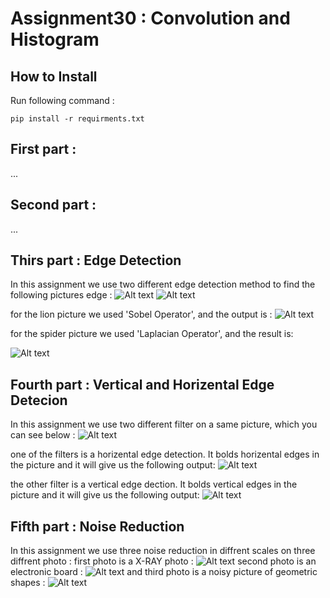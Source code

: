 # Assignment30 : Convolution and Histogram

## How to Install
Run following command :
```
pip install -r requirments.txt
```

## First part : 

...

## Second part : 

...

## Thirs part : Edge Detection
In this assignment we use two different edge detection method to find the following pictures edge :
![Alt text](inputs/input_3_lion.png)
![Alt text](inputs/input_3_spider.webp)

for the lion picture we used 'Sobel Operator', and the output is :
![Alt text](outputs/output_3_lion.jpg)

for the spider picture we used 'Laplacian Operator', and the result is:

![Alt text](outputs/output_3_spider.jpg)

## Fourth part : Vertical and Horizental Edge Detecion
In this assignment we use two different filter on a same picture, which you can see below :
![Alt text](inputs/input_4_bilding.png)

one of the filters is a horizental edge detection. It bolds horizental edges in the picture and it will give us the following output:
![Alt text](outputs/output_4_horizental.jpg)

the other filter is a vertical edge dection. It bolds vertical edges in the picture and it will give us the following output:
![Alt text](outputs/output_4_vertical.jpg)

## Fifth part : Noise Reduction
In this assignment we use three noise reduction in diffrent scales on three diffrent photo :
first photo is a X-RAY photo :
![Alt text](inputs/input_5_xray_noisy.png)
second photo is an electronic board :
![Alt text](inputs/input_5_board_noisy.png)
and third photo is a noisy picture of geometric shapes :
![Alt text](inputs/input_5_image_noisy.png)
